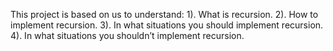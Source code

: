 This project is based on us to understand:
1). What is recursion.
2). How to implement recursion.
3). In what situations you should implement recursion.
4). In what situations you shouldn’t implement recursion.
